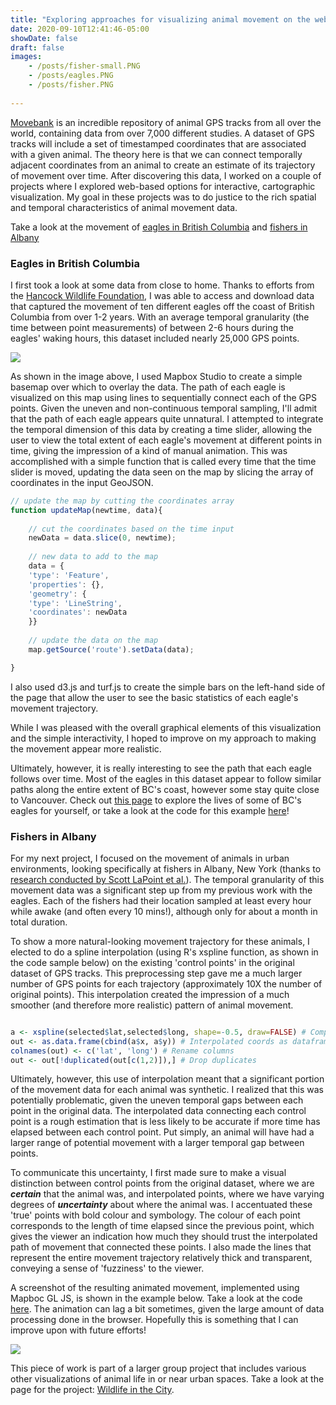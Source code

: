 ```yaml
---
title: "Exploring approaches for visualizing animal movement on the web"
date: 2020-09-10T12:41:46-05:00
showDate: false
draft: false
images:
    - /posts/fisher-small.PNG
    - /posts/eagles.PNG
    - /posts/fisher.PNG
    
---
```


[Movebank](https://www.movebank.org/cms/movebank-main) is an incredible repository of animal GPS tracks from all over the world, containing data from over 7,000 different studies. A dataset of GPS tracks will include a set of timestamped coordinates that are associated with a given animal. The theory here is that we can connect temporally adjacent coordinates from an animal to create an estimate of its trajectory of movement over time. After discovering this data, I worked on a couple of projects where I explored web-based options for interactive, cartographic visualization. My goal in these projects was to do justice to the rich spatial and temporal characteristics of animal movement data.

Take a look at the movement of [eagles in British Columbia](https://hannahker.github.io/eagles-movement/) and [fishers in Albany](https://hannahker.github.io/living-city-visualization/site-build/index.html)

### Eagles in British Columbia

I first took a look at some data from close to home. Thanks to efforts from the [Hancock Wildlife Foundation](https://hancockwildlife.org/beta-bald-eagle-tracking-alliance/), I was able to access and download data that captured the movement of ten different eagles off the coast of British Columbia from over 1-2 years. With an average temporal granularity (the time between point measurements) of between 2-6 hours during the eagles' waking hours, this dataset included nearly 25,000 GPS points. 

![](/posts/eagles.PNG)

As shown in the image above, I used Mapbox Studio to create a simple basemap over which to overlay the data. The path of each eagle is visualized on this map using lines to sequentially connect each of the GPS points. Given the uneven and non-continuous temporal sampling, I'll admit that the path of each eagle appears quite unnatural. I attempted to integrate the temporal dimension of this data by creating a time slider, allowing the user to view the total extent of each eagle's movement at different points in time, giving the impression of a kind of manual animation. This was accomplished with a simple function that is called every time that the time slider is moved, updating the data seen on the map by slicing the array of coordinates in the input GeoJSON. 

```js
// update the map by cutting the coordinates array     
function updateMap(newtime, data){
    
    // cut the coordinates based on the time input 
    newData = data.slice(0, newtime);
    
    // new data to add to the map
    data = {
    'type': 'Feature',
    'properties': {},
    'geometry': {
    'type': 'LineString',
    'coordinates': newData
    }}
    
    // update the data on the map
    map.getSource('route').setData(data);

}
```

I also used d3.js and turf.js to create the simple bars on the left-hand side of the page that allow the user to see the basic statistics of each eagle's movement trajectory. 

While I was pleased with the overall graphical elements of this visualization and the simple interactivity, I hoped to improve on my approach to making the movement appear more realistic. 

Ultimately, however, it is really interesting to see the path that each eagle follows over time. Most of the eagles in this dataset appear to follow similar paths along the entire extent of BC's coast, however some stay quite close to Vancouver. Check out [this page](https://hannahker.github.io/eagles-movement/) to explore the lives of some of BC's eagles for yourself, or take a look at the code for this example [here](https://github.com/hannahker/eagles-movement)! 

### Fishers in Albany 

For my next project, I focused on the movement of animals in urban environments, looking specifically at fishers in Albany, New York (thanks to [research conducted by Scott LaPoint et al.](https://link.springer.com/article/10.1007/s10980-013-9910-0)). The temporal granularity of this movement data was a significant step up from my previous work with the eagles. Each of the fishers had their location sampled at least every hour while awake (and often every 10 mins!), although only for about a month in total duration. 

To show a more natural-looking movement trajectory for these animals, I elected to do a spline interpolation (using R's xspline function, as shown in the code sample below) on the existing 'control points' in the original dataset of GPS tracks. This preprocessing step gave me a much larger number of GPS points for each trajectory (approximately 10X the number of original points). This interpolation created the impression of a much smoother (and therefore more realistic) pattern of animal movement. 

```r

a <- xspline(selected$lat,selected$long, shape=-0.5, draw=FALSE) # Compute spline
out <- as.data.frame(cbind(a$x, a$y)) # Interpolated coords as dataframe 
colnames(out) <- c('lat', 'long') # Rename columns 
out <- out[!duplicated(out[c(1,2)]),] # Drop duplicates 

```

Ultimately, however, this use of interpolation meant that a significant portion of the movement data for each animal was synthetic. I realized that this was potentially problematic, given the uneven temporal gaps between each point in the original data. The interpolated data connecting each control point is a rough estimation that is less likely to be accurate if more time has elapsed between each control point. Put simply, an animal will have had a larger range of potential movement with a larger temporal gap between points.  

To communicate this uncertainty, I first made sure to make a visual distinction between control points from the original dataset, where we are ***certain*** that the animal was, and interpolated points, where we have varying degrees of ***uncertainty*** about where the animal was. I accentuated these 'true' points with bold colour and symbology. The colour of each point corresponds to the length of time elapsed since the previous point, which gives the viewer an indication how much they should trust the interpolated path of movement that connected these points. I also made the lines that represent the entire movement trajectory relatively thick and transparent, conveying a sense of 'fuzziness' to the viewer. 

A screenshot of the resulting animated movement, implemented using Mapboc GL JS, is shown in the example below. Take a look at the code [here](https://github.com/hannahker/living-city-visualization/tree/master/site-build/hannah_map). The animation can lag a bit sometimes, given the large amount of data processing done in the browser. Hopefully this is something that I can improve upon with future efforts! 

![](/posts/fisher.PNG)

This piece of work is part of a larger group project that includes various other visualizations of animal life in or near urban spaces. Take a look at the page for the project: [Wildlife in the City](https://hannahker.github.io/living-city-visualization/site-build/index.html). 






